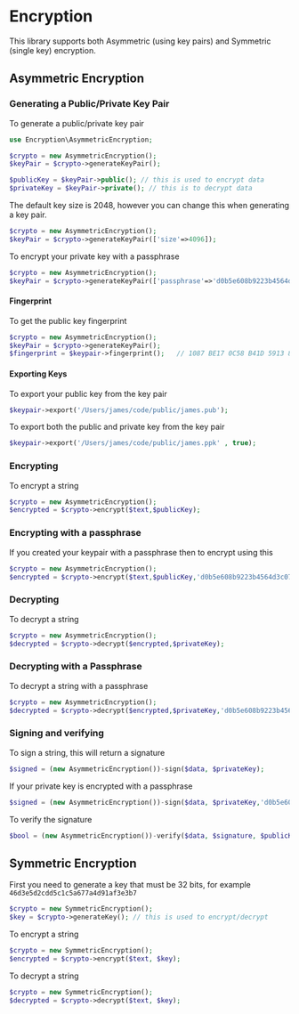 # Encryption

This library supports both Asymmetric (using key pairs) and Symmetric (single key) encryption. 

## Asymmetric Encryption

### Generating a Public/Private Key Pair

To generate a public/private key pair

```php
use Encryption\AsymmetricEncryption;

$crypto = new AsymmetricEncryption();
$keyPair = $crypto->generateKeyPair();

$publicKey = $keyPair->public(); // this is used to encrypt data
$privateKey = $keyPair->private(); // this is to decrypt data
```

The default key size is 2048, however you can change this when generating a key pair.

```php
$crypto = new AsymmetricEncryption();
$keyPair = $crypto->generateKeyPair(['size'=>4096]);
```

To encrypt your private key with a passphrase

```php
$crypto = new AsymmetricEncryption();
$keyPair = $crypto->generateKeyPair(['passphrase'=>'d0b5e608b9223b4564d3c075c1b97906']);
```

#### Fingerprint

To get the public key fingerprint

```php
$crypto = new AsymmetricEncryption();
$keyPair = $crypto->generateKeyPair();
$fingerprint = $keypair->fingerprint();   // 1087 BE17 0C58 B41D 5913 8C8E CFE7 B696 6111 4AAB
```

#### Exporting Keys

To export your public key from the key pair

```php
$keypair->export('/Users/james/code/public/james.pub');
```

To export both the public and private key from the key pair

```php
$keypair->export('/Users/james/code/public/james.ppk' , true);
```

### Encrypting

To encrypt a string

```php
$crypto = new AsymmetricEncryption();
$encrypted = $crypto->encrypt($text,$publicKey);
```

### Encrypting with a passphrase

If you created your keypair with a passphrase then to encrypt using this 

```php
$crypto = new AsymmetricEncryption();
$encrypted = $crypto->encrypt($text,$publicKey,'d0b5e608b9223b4564d3c075c1b97906');
```

### Decrypting

To decrypt a string

```php
$crypto = new AsymmetricEncryption();
$decrypted = $crypto->decrypt($encrypted,$privateKey);
```

### Decrypting with a Passphrase

To decrypt a string with a passphrase

```php
$crypto = new AsymmetricEncryption();
$decrypted = $crypto->decrypt($encrypted,$privateKey,'d0b5e608b9223b4564d3c075c1b97906');
```

### Signing and verifying

To sign a string, this will return a signature

```php
$signed = (new AsymmetricEncryption())-sign($data, $privateKey);
```

If your private key is encrypted with a passphrase

```php
$signed = (new AsymmetricEncryption())-sign($data, $privateKey,'d0b5e608b9223b4564d3c075c1b97906');
```

To verify the signature

```php
$bool = (new AsymmetricEncryption())-verify($data, $signature, $publicKey);
```

## Symmetric Encryption

First you need to generate a key that must be 32 bits, for example `46d3e5d2cdd5c1c5a677a4d91af3e3b7`

```php
$crypto = new SymmetricEncryption();
$key = $crypto->generateKey(); // this is used to encrypt/decrypt
```

To encrypt a string

```php
$crypto = new SymmetricEncryption();
$encrypted = $crypto->encrypt($text, $key);
```

To decrypt a string

```php
$crypto = new SymmetricEncryption();
$decrypted = $crypto->decrypt($text, $key);
```



